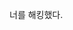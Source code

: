 <!DOCTYPE html>
<html>
<head>
  <title>단일 텍스트</title>
</head>
<body>
  <p>너를 해킹했다.</p>
</body>
</html>
